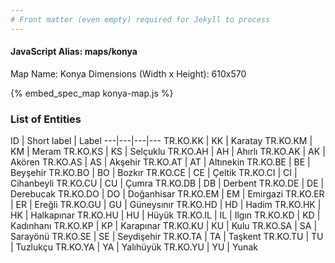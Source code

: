 ```yaml
---
# Front matter (even empty) required for Jekyll to process
---
```


#### JavaScript Alias: maps/konya

Map Name: Konya
Dimensions (Width x Height): 610x570



{% embed_spec_map konya-map.js %}

### List of Entities

ID | Short label | Label
---|---|---|---
TR.KO.KK | KK | Karatay
TR.KO.KM | KM | Meram
TR.KO.KS | KS | Selçuklu
TR.KO.AH | AH | Ahırlı
TR.KO.AK | AK | Akören
TR.KO.AS | AS | Akşehir
TR.KO.AT | AT | Altınekin
TR.KO.BE | BE | Beyşehir
TR.KO.BO | BO | Bozkır
TR.KO.CE | CE | Çeltik
TR.KO.CI | CI | Cihanbeyli
TR.KO.CU | CU | Çumra
TR.KO.DB | DB | Derbent
TR.KO.DE | DE | Derebucak
TR.KO.DO | DO | Doğanhisar
TR.KO.EM | EM | Emirgazi
TR.KO.ER | ER | Ereğli
TR.KO.GU | GU | Güneysınır
TR.KO.HD | HD | Hadim
TR.KO.HK | HK | Halkapınar
TR.KO.HU | HU | Hüyük
TR.KO.IL | IL | Ilgın
TR.KO.KD | KD | Kadınhanı
TR.KO.KP | KP | Karapınar
TR.KO.KU | KU | Kulu
TR.KO.SA | SA | Sarayönü
TR.KO.SE | SE | Seydişehir
TR.KO.TA | TA | Taşkent
TR.KO.TU | TU | Tuzlukçu
TR.KO.YA | YA | Yalıhüyük
TR.KO.YU | YU | Yunak